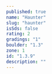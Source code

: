 ```yaml
---
published: true
name: "Haunter"
slug: "haunter"
isSds: false
rating: 2
gradings: "1"
boulder: "1.3"
zone: 1
id: "1.3.9"
description: ""
---
```



